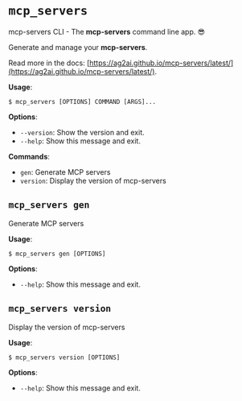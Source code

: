 # `mcp_servers`

mcp-servers CLI - The **mcp-servers** command line app. 😎

Generate and manage your **mcp-servers**.

Read more in the docs: [https://ag2ai.github.io/mcp-servers/latest/](https://ag2ai.github.io/mcp-servers/latest/).

**Usage**:

```console
$ mcp_servers [OPTIONS] COMMAND [ARGS]...
```

**Options**:

* `--version`: Show the version and exit.
* `--help`: Show this message and exit.

**Commands**:

* `gen`: Generate MCP servers
* `version`: Display the version of mcp-servers

## `mcp_servers gen`

Generate MCP servers

**Usage**:

```console
$ mcp_servers gen [OPTIONS]
```

**Options**:

* `--help`: Show this message and exit.

## `mcp_servers version`

Display the version of mcp-servers

**Usage**:

```console
$ mcp_servers version [OPTIONS]
```

**Options**:

* `--help`: Show this message and exit.
